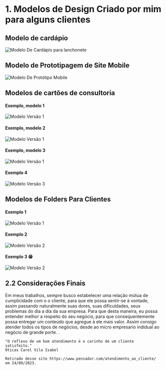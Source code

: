 # 1. Modelos de Design Criado por mim para alguns clientes

## Modelo de cardápio

![Modelo De Cardápio para lanchonete](./Cardapios/cardapioDonaLanchoneteDonaRE.png)

## Modelo de Prototipagem de Site Mobile

![Modelo De Protótipo Mobile](./Prototipos/meuHomeEstudio.png)

## Modelos de cartões de consultoria

#### Exemplo, modelo 1

![Modelo Versão 1](./Cartoes_de_Visita/1.png)

#### Exemplo, modelo 2

![Modelo Versão 1](./Cartoes_de_Visita/2.png)

#### Exemplo, modelo 3

![Modelo Versão 1](./Cartoes_de_Visita/3.png)


#### Exemplo 4 

![Modelo Versão 3](./Cartoes_de_Visita/4.png)


## Modelos de Folders Para Clientes

#### Exemplo 1
![Modelo Versão 1](./Folders/PastelDeHotDog.png)

#### Exemplo 2
![Modelo Versão 2](./Folders/TemosLanches.png)

#### Exemplo 3 😁
![Modelo Versão 2](./Folders/TemosLanchesChaves.png)

## 2.2 Considerações Finais

Em meus trabalhos, sempre busco estabelecer uma relação mútua de cumplicidade com o o cliente, para que ele possa sentir-se à vontade, assim passando naturalmente suas dores, suas dificuldades, seus problemas do dia a dia da sua empresa. Para que desta maneira, eu possa entender melhor a respeito do seu negócio, para que consequentemente possa entregar um conteúdo que agregue à ele mais valor. Assim consigo atender todos os tipos de negócios, desde ao micro empresario indidual ao negócio de grande porte.
.

    "O reflexo de um bom atendimento é o carinho de um cliente satisfeito."
    Óticas Carol Vila Isabel

    Retirado desse site https://www.pensador.com/atendimento_ao_cliente/ em 24/09/2023.

